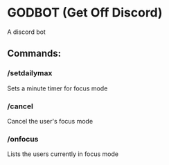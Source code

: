 # GODBOT (Get Off Discord)
A discord bot
## Commands:
### /setdailymax<int>
Sets a <int> minute timer for focus mode
### /cancel
Cancel the user's focus mode
### /onfocus
Lists the users currently in focus mode
